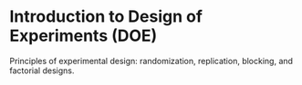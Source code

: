 # Introduction to Design of Experiments (DOE)

Principles of experimental design: randomization, replication, blocking, and factorial designs.